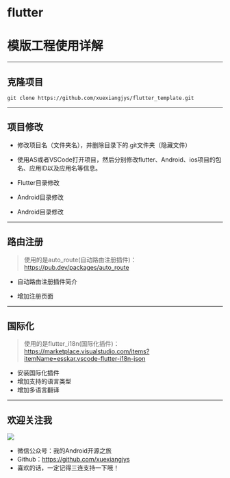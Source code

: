 # flutter

# 模版工程使用详解

---

## 克隆项目

```
git clone https://github.com/xuexiangjys/flutter_template.git
```

---

## 项目修改

* 修改项目名（文件夹名），并删除目录下的.git文件夹（隐藏文件）

* 使用AS或者VSCode打开项目，然后分别修改flutter、Android、ios项目的包名、应用ID以及应用名等信息。

* Flutter目录修改

* Android目录修改

* Android目录修改

---

## 路由注册

> 使用的是auto_route(自动路由注册插件)：https://pub.dev/packages/auto_route

* 自动路由注册插件简介

* 增加注册页面

---

## 国际化

> 使用的是flutter_i18n(国际化插件)：https://marketplace.visualstudio.com/items?itemName=esskar.vscode-flutter-i18n-json

* 安装国际化插件
* 增加支持的语言类型
* 增加多语言翻译

---

## 欢迎关注我

![](https://img.rruu.net/image/5f871cffe209c)

* 微信公众号：我的Android开源之旅
* Github：https://github.com/xuexiangjys
* 喜欢的话，一定记得三连支持一下哦！
